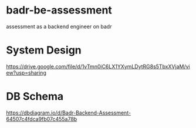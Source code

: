 # badr-be-assessment
assessment as a backend engineer on badr


# System Design
https://drive.google.com/file/d/1vTmn0iC6LX1YXymLDytRG8s5TbxXVjaM/view?usp=sharing

# DB Schema
https://dbdiagram.io/d/Badr-Backend-Assessment-64507c4fdca9fb07c455a78b
